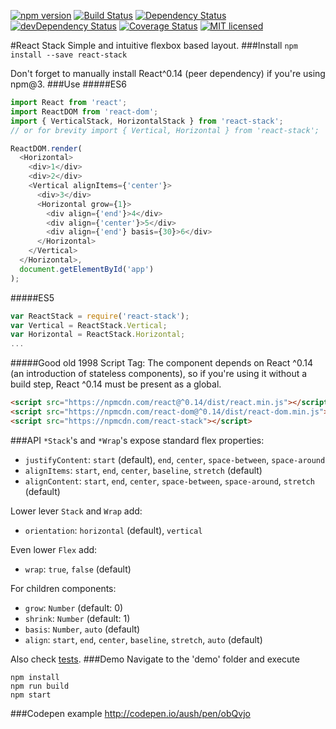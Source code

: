 [![npm version](https://img.shields.io/npm/v/react-stack.svg?style=flat-square)](https://www.npmjs.com/package/react-stack) [![Build Status](https://img.shields.io/travis/aush/react-stack.svg?style=flat-square)](https://travis-ci.org/aush/react-stack) [![Dependency Status](https://img.shields.io/david/aush/react-stack.svg?style=flat-square)](https://david-dm.org/aush/react-stack) [![devDependency Status](https://img.shields.io/david/dev/aush/react-stack.svg?style=flat-square)](https://david-dm.org/aush/react-stack#info=devDependencies) [![Coverage Status](https://img.shields.io/coveralls/aush/react-stack.svg?style=flat-square)](https://coveralls.io/github/aush/react-stack?branch=master) [![MIT licensed](https://img.shields.io/badge/license-MIT-blue.svg?style=flat-square)](https://raw.githubusercontent.com/aush/react-stack/master/LICENSE)

#React Stack
Simple and intuitive flexbox based layout.
###Install
`npm install --save react-stack`

Don't forget to manually install React^0.14 (peer dependency) if you're using npm@3.
###Use
#####ES6
```javascript
import React from 'react';
import ReactDOM from 'react-dom';
import { VerticalStack, HorizontalStack } from 'react-stack';
// or for brevity import { Vertical, Horizontal } from 'react-stack';

ReactDOM.render(
  <Horizontal>
    <div>1</div>
    <div>2</div>
    <Vertical alignItems={'center'}>
      <div>3</div>
      <Horizontal grow={1}>
        <div align={'end'}>4</div>
        <div align={'center'}>5</div>
        <div align={'end'} basis={30}>6</div>
      </Horizontal>
    </Vertical>
  </Horizontal>,
  document.getElementById('app')
);
```
#####ES5
```javascript
var ReactStack = require('react-stack');
var Vertical = ReactStack.Vertical;
var Horizontal = ReactStack.Horizontal;
...
```
#####Good old 1998 Script Tag:
The component depends on React ^0.14 (an introduction of stateless components), so if you're using it without a build step, React ^0.14 must be present as a global.
````html
<script src="https://npmcdn.com/react@^0.14/dist/react.min.js"></script>
<script src="https://npmcdn.com/react-dom@^0.14/dist/react-dom.min.js"></script>
<script src="https://npmcdn.com/react-stack"></script>
````
###API
`*Stack`'s and `*Wrap`'s expose standard flex properties:
* `justifyContent`: `start` (default), `end`, `center`, `space-between`, `space-around`
* `alignItems`: `start`, `end`, `center`, `baseline`, `stretch` (default)
* `alignContent`: `start`, `end`, `center`, `space-between`, `space-around`, `stretch` (default)

Lower lever `Stack` and `Wrap` add:
* `orientation`: `horizontal` (default), `vertical`

Even lower `Flex` add:
* `wrap`: `true`, `false` (default)

For children components:
* `grow`: `Number` (default: 0)
* `shrink`: `Number` (default: 1)
* `basis`: `Number`, `auto` (default)
* `align`: `start`, `end`, `center`, `baseline`, `stretch`, `auto` (default)

Also check [tests](https://github.com/aush/react-stack/blob/master/test).
###Demo
Navigate to the 'demo' folder and execute
```
npm install
npm run build
npm start
```
###Codepen example
http://codepen.io/aush/pen/obQvjo

